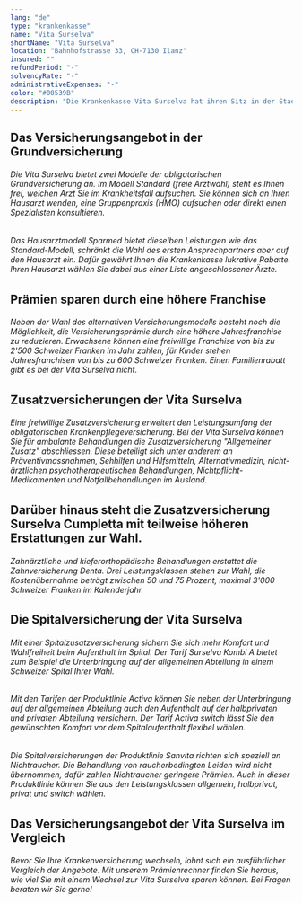 ```yaml
---
lang: "de"
type: "krankenkasse"
name: "Vita Surselva"
shortName: "Vita Surselva"
location: "Bahnhofstrasse 33, CH-7130 Ilanz"
insured: ""
refundPeriod: "-"
solvencyRate: "-"
administrativeExpenses: "-"
color: "#00539B"
description: "Die Krankenkasse Vita Surselva hat ihren Sitz in der Stadt Ilanz in der Region Surselva, gelegen im Kanton Graubünden. Aktiv ist sie allerdings in der gesamten Schweiz. Entstanden ist der Krankenversicherer im Jahr 1991 durch eine Fusion der Krankenkasse Ruis und der ÖKK Group. Heute zählt das Unternehmen rund 5'000 Versicherungsnehmer und gehört damit zu den kleineren Krankenkassen in der Schweiz."
---
```


## Das Versicherungsangebot in der Grundversicherung

###### Die Vita Surselva bietet zwei Modelle der obligatorischen Grundversicherung an. Im Modell Standard (freie Arztwahl) steht es Ihnen frei, welchen Arzt Sie im Krankheitsfall aufsuchen. Sie können sich an Ihren Hausarzt wenden, eine Gruppenpraxis (HMO) aufsuchen oder direkt einen Spezialisten konsultieren.

###### Das Hausarztmodell Sparmed bietet dieselben Leistungen wie das Standard-Modell, schränkt die Wahl des ersten Ansprechpartners aber auf den Hausarzt ein. Dafür gewährt Ihnen die Krankenkasse lukrative Rabatte. Ihren Hausarzt wählen Sie dabei aus einer Liste angeschlossener Ärzte.

## Prämien sparen durch eine höhere Franchise

###### Neben der Wahl des alternativen Versicherungsmodells besteht noch die Möglichkeit, die Versicherungsprämie durch eine höhere Jahresfranchise zu reduzieren. Erwachsene können eine freiwillige Franchise von bis zu 2'500 Schweizer Franken im Jahr zahlen, für Kinder stehen Jahresfranchisen von bis zu 600 Schweizer Franken. Einen Familienrabatt gibt es bei der Vita Surselva nicht.

## Zusatzversicherungen der Vita Surselva

###### Eine freiwillige Zusatzversicherung erweitert den Leistungsumfang der obligatorischen Krankenpflegeversicherung. Bei der Vita Surselva können Sie für ambulante Behandlungen die Zusatzversicherung "Allgemeiner Zusatz" abschliessen. Diese beteiligt sich unter anderem an Präventivmassnahmen, Sehhilfen und Hilfsmitteln, Alternativmedizin, nicht-ärztlichen psychotherapeutischen Behandlungen, Nichtpflicht-Medikamenten und Notfallbehandlungen im Ausland.

## Darüber hinaus steht die Zusatzversicherung Surselva Cumpletta mit teilweise höheren Erstattungen zur Wahl.

###### Zahnärztliche und kieferorthopädische Behandlungen erstattet die Zahnversicherung Denta. Drei Leistungsklassen stehen zur Wahl, die Kostenübernahme beträgt zwischen 50 und 75 Prozent, maximal 3'000 Schweizer Franken im Kalenderjahr.

## Die Spitalversicherung der Vita Surselva

###### Mit einer Spitalzusatzversicherung sichern Sie sich mehr Komfort und Wahlfreiheit beim Aufenthalt im Spital. Der Tarif Surselva Kombi A bietet zum Beispiel die Unterbringung auf der allgemeinen Abteilung in einem Schweizer Spital Ihrer Wahl.

###### Mit den Tarifen der Produktlinie Activa können Sie neben der Unterbringung auf der allgemeinen Abteilung auch den Aufenthalt auf der halbprivaten und privaten Abteilung versichern. Der Tarif Activa switch lässt Sie den gewünschten Komfort vor dem Spitalaufenthalt flexibel wählen.

###### Die Spitalversicherungen der Produktlinie Sanvita richten sich speziell an Nichtraucher. Die Behandlung von raucherbedingten Leiden wird nicht übernommen, dafür zahlen Nichtraucher geringere Prämien. Auch in dieser Produktlinie können Sie aus den Leistungsklassen allgemein, halbprivat, privat und switch wählen.

## Das Versicherungsangebot der Vita Surselva im Vergleich

###### Bevor Sie Ihre Krankenversicherung wechseln, lohnt sich ein ausführlicher Vergleich der Angebote. Mit unserem Prämienrechner finden Sie heraus, wie viel Sie mit einem Wechsel zur Vita Surselva sparen können. Bei Fragen beraten wir Sie gerne!
